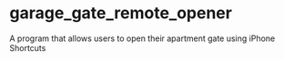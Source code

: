 # garage_gate_remote_opener
A program that allows users to open their apartment gate using iPhone Shortcuts
